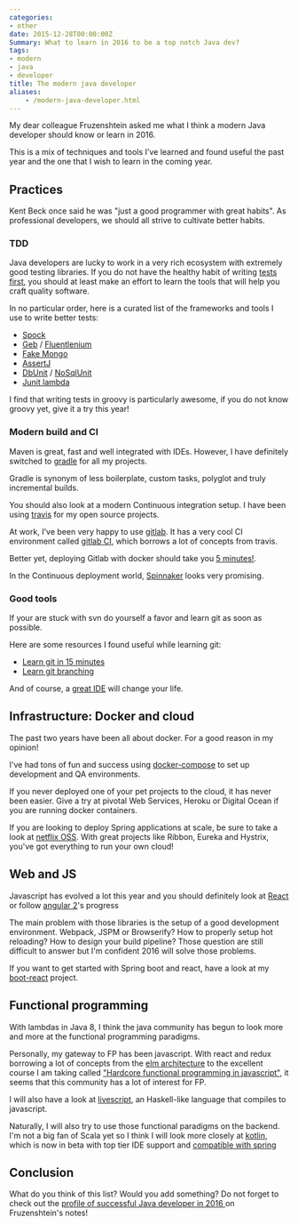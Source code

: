 ```yaml
---
categories:
- other
date: 2015-12-28T00:00:00Z
Summary: What to learn in 2016 to be a top notch Java dev?
tags:
- modern
- java
- developer
title: The modern java developer
aliases:
    - /modern-java-developer.html
---
```


My dear colleague Fruzenshtein asked me what
I think a modern Java developer should know or learn in 2016.

This is a mix of techniques and tools I've learned and found useful
the past year and the one that I wish to learn in the coming year.

## Practices

Kent Beck once said he was "just a good programmer with great habits".
As professional developers, we should all strive to cultivate better habits.

### TDD

Java developers are lucky to work in a very rich ecosystem with extremely good
testing libraries.
If you do not have the healthy habit of writing [tests first](http://martinfowler.com/bliki/TestDrivenDevelopment.html),
you should at least make an effort to learn the tools that will help you craft quality software.

In no particular order, here is a curated list of the frameworks and tools I use
to write better tests:

* [Spock](http://spockframework.github.io/spock/docs/1.0/index.html)
* [Geb](http://www.gebish.org/) / [Fluentlenium](https://github.com/FluentLenium/FluentLenium)
* [Fake Mongo](https://github.com/fakemongo/fongo)
* [AssertJ](http://joel-costigliola.github.io/assertj/)
* [DbUnit](http://dbunit.sourceforge.net/) / [NoSqlUnit](https://github.com/lordofthejars/nosql-unit)
* [Junit lambda](http://junit.org/junit-lambda.html)

I find that writing tests in groovy is particularly awesome, if you do not know groovy
yet, give it a try this year!

### Modern build and CI

Maven is great, fast and well integrated with IDEs.
However, I have definitely switched to [gradle](http://gradle.org/) for all
my projects.

Gradle is synonym of less boilerplate, custom tasks, polyglot and truly incremental
builds.

You should also look at a modern Continuous integration setup.
I have been using
[travis](https://docs.travis-ci.com/user/languages/java/) for my open source
projects.

At work, I've been very happy to use [gitlab](https://about.gitlab.com/). It
has a very cool CI environment called [gitlab CI](https://about.gitlab.com/gitlab-ci/),
which borrows a lot of concepts from travis.

Better yet, deploying Gitlab with docker should take you [5 minutes!](http://www.damagehead.com/docker-gitlab-ci/).

In the Continuous deployment world, [Spinnaker]( http://techblog.netflix.com/2015/11/global-continuous-delivery-with.html) looks
very promising.

### Good tools

If your are stuck with svn do yourself a favor and learn git as soon as possible.

Here are some resources I found useful while learning git:

* [Learn git in 15 minutes](https://try.github.io/)
* [Learn git branching](http://pcottle.github.io/learnGitBranching/)

And of course, a [great IDE](https://www.jetbrains.com/idea/) will change your life.


## Infrastructure: Docker and cloud

The past two years have been all about docker.
For a good reason in my opinion!

I've had tons of fun and success using [docker-compose](https://docs.docker.com/compose/)
to set up development and QA environments.

If you never deployed one of your pet projects to the cloud, it has never been easier.
Give a try at pivotal Web Services, Heroku or Digital Ocean if you are running docker
containers.

If you are looking to deploy Spring applications at scale, be sure to take a look at [netflix OSS](http://cloud.spring.io/spring-cloud-netflix/).
With great projects like Ribbon, Eureka and Hystrix, you've got everything to
run your own cloud!

## Web and JS

Javascript has evolved a lot this year and you should definitely look at
[React](https://facebook.github.io/react/) or follow [angular 2](http://www.infoq.com/news/2015/10/angular-connect-keynote-summary)'s progress

The main problem with those libraries is the setup of a good development environment.
Webpack, JSPM or Browserify? How to properly setup hot reloading?
How to design your build pipeline? Those question are still difficult to answer
but I'm confident 2016 will solve those problems.

If you want to get started with Spring boot and react, have a look at my
[boot-react](https://github.com/geowarin/boot-react) project.

## Functional programming

With lambdas in Java 8, I think the java community has begun to look more and
more at the functional programming paradigms.

Personally, my gateway to FP has been javascript.
With react and redux borrowing a lot of concepts from the [elm architecture](https://github.com/evancz/elm-architecture-tutorial/) to the
excellent course I am taking called ["Hardcore functional programming in javascript"](https://frontendmasters.com/courses/functional-javascript/),
it seems that this community has a lot of interest for FP.

I will also have a look at [livescript](http://livescript.net/), an Haskell-like
language that compiles to javascript.

Naturally, I will also try to use those functional paradigms on
the backend.
I'm not a big fan of Scala yet so I think I will look more closely at [kotlin](https://kotlinlang.org/), which is now in beta with top tier IDE support and [compatible with spring](https://kotlinlang.org/docs/tutorials/spring-boot-restful.html)

## Conclusion

What do you think of this list? Would you add something?
Do not forget to check out the [profile of successful Java developer in 2016
](http://fruzenshtein.com/successful-java-developer-2016) on Fruzenshtein's notes!
